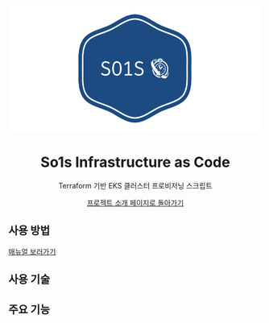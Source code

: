 <div align="center">

<img src="https://raw.githubusercontent.com/so1s/.github/main/static/logo.png" alt="So1s Logo" height="250px" />

# So1s Infrastructure as Code

Terraform 기반 EKS 클러스터 프로비저닝 스크립트

[프로젝트 소개 페이지로 돌아가기](https://github.com/so1s)

</div>

## 사용 방법

[매뉴얼 보러가기](./live/README.md)

## 사용 기술

## 주요 기능
